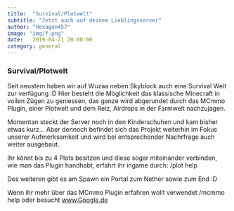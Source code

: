 ```yaml
---
title:  "Survival/Plotwelt"
subtitle: "Jetzt auch auf deinem Lieblingsserver"
author: "Hexagon457"
image: "img/f.png"
date:   2019-04-21 20:00:00
category: general
---
```


### Survival/Plotwelt
Seit neustem haben wir auf Wuzaa neben Skyblock auch eine Survival Welt zur verfügung :D Hier besteht die Möglichkeit das klassische Minecraft in vollen Zügen zu geniessen, das ganze wird abgerundet durch das MCmmo Plugin, einer Plotwelt und dem Reiz, Airdrops in der Farmwelt nachzujagen.

Momentan steckt der Server noch in den Kinderschuhen und kam bisher etwas kurz... Aber dennoch befindet sich das Projekt weiterhin im Fokus unserer Aufmerksamkeit und wird bei entsprechender Nachrfrage auch weiter ausgebaut.

Ihr könnt bis zu 4 Plots besitzen und diese sogar miteinander verbinden, wie man das Plugin handhabt, erfahrt ihr ingame durch: /plot help

Des weiteren gibt es am Spawn ein Portal zum Nether sowie zum End :D

Wenn ihr mehr über das MCmmo Plugin erfahren wollt verwendet /mcmmo help oder besucht www.Google.de


